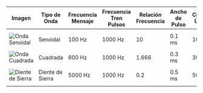 | Imagen | Tipo de Onda       | Frecuencia Mensaje | Frecuencia Tren Pulsos | Relación Frecuencia | Ancho de Pulso | Ciclo Útil | Espectro del Mensaje         | Espectro del Tren de Pulsos       |
|--------|--------------------|---------------------|-------------------------|----------------|----------------|------------|-------------------------------|------------------------------------|
| ![Onda Senoidal](<img src="imagenes/Senoidal.png">) | Senoidal            | 100 Hz              | 1000 Hz                | 10             | 0.1 ms         | 10%        | Pico en 100 Hz a -15 dB        | Armónicos de 1 kHz                 |
| ![Onda Cuadrada](ruta/onda_cuadrada.png) | Cuadrada            | 600 Hz              | 1000 Hz                | 1.666          | 0.3 ms         | 30%        | Armónicos de 600 Hz    | Armónicos de 1 kHz                 |
| ![Diente de Sierra](ruta/onda_diente_sierra.png) | Diente de Sierra     | 5000 Hz             | 1000 Hz                | 0.2            | 0.5 ms         | 50%        | Armónicos de 5000 Hz   | Armónicos de 1 kHz                 |
